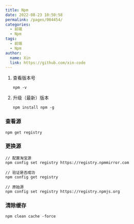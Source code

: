 ```yaml
---
title: Npm
date: 2022-08-23 10:50:58
permalink: /pages/004454/
categories:
  - 前端
  - Npm
tags:
  - 前端
  - Npm
author:
  name: Xin
  link: https://github.com/xin-code
---
```


1. 查看版本号

   ```shell
   npm -v
   ```

2. 升级（最新）版本

   ```shell
   npm install npm -g
   ```

### 查看源

```shell
npm get registry
```

### 更换源

```shell
// 配置淘宝源
npm config set registry https://registry.npmmirror.com

// 验证是否成功
npm config get registry

// 原始源
npm config set registry https://registry.npmjs.org
```

### 清除缓存

```shell
npm clean cache -force
```
